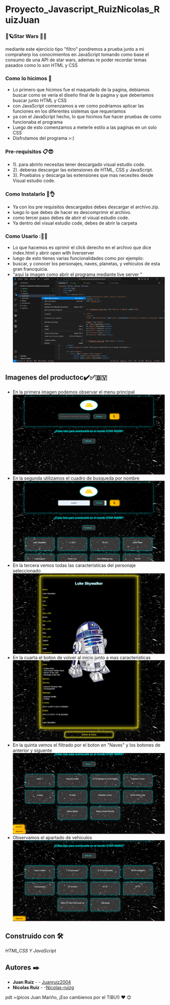 # Proyecto_Javascript_RuizNicolas_RuizJuan
### 🌟🪐**Star Wars** 🌠🌌

mediante este ejercicio tipo "filtro" pondremos a prueba junto a mi comprañerp los conocimientos en JavaScript tomando como base el consumo de una API de star wars, ademas re poder recordar temas pasados como lo son HTML y CSS

### Como lo hicimos 🥸
- Lo primero que hicimos fue el maquetado de la pagina, debiamos buscar como se vería el diseño final de la pagina y que deberiamos buscar junto HTML y CSS 
- con JavaScript comenzamos a ver como podriamos aplicar las funciones en los diferentes sistemas que requeriamos 
- ya con el JavaScript hecho, lo que hicimos fue hacer pruebas de como funcionaba el programa
- Luego de esto comenzamos a meterle estilo a las paginas en un solo CSS
- Disfrutamos del programa >:) 
### Pre-requisitos 📋😎

- 1). para abrirlo necesitas tener descargado visual estudio code.
- 2). deberas descargar las extensiones de HTML, CSS y JavaScript.
- 3). Pruebalos y descarga las extensiones que mas necesites desde Visual estudio code.

### Como Instalarlo 🔧👌

- Ya con los pre requisitos descargados debes descargar el archivo.zip.
- luego lo que debes de hacer es descomprimir el archivo.
- como tercer paso debes de abrir el visual estudio code.
- Ya dentro del visual estudio code, debes de abrir la carpeta

### Como Usarlo :🥴😲
- Lo que hacemos es oprimir el click derecho en el archivo que dice index.html y abrir open with liverserver
- luego de esto tienes varias funcionalidades como por ejemplo:
- buscar, y conocer los personajes, naves, planetas, y vehiculos de esta gran francquicia.
- "aqui la imagen como abrir el programa mediante live server "
![texto cualquiera por si no carga la imagen](/capturas/1.png)
  


## Imagenes del productoc✔️✅🇧🇻
- En la primera imagen podemos observar el menu principal
![texto cualquiera por si no carga la imagen](/capturas/2.png)
- En la segunda utilizamos el cuadro de busqueda por nombre
![texto cualquiera por si no carga la imagen](/capturas/3.png)
- En la tercera vemos todas las caracteristicas del personaje seleccionado
![texto cualquiera por si no carga la imagen](/capturas/4.png)
- En la cuarta el boton de volver al inicio junto a mas caracteristicas
![texto cualquiera por si no carga la imagen](/capturas/5.png)
- En la quinta vemos el filtrado por el boton en "Naves" y los botones de anterior y siguente 
![texto cualquiera por si no carga la imagen](/capturas/6.png)
- Observamos el apartado de vehiculos
![texto cualquiera por si no carga la imagen](/capturas/7.png)


## Construido con 🛠️

_HTML,CSS Y JavaScript_


## Autores ✒️

* **Juan Ruiz** - - [Juanruiz2004](https://github.com/JuanRuiz2004)
* **Nicolas Ruiz** -  -[Nicolas-ruizg](https://github.com/Nicolas-ruizg)

pdt =(picos Juan Mariño, ¡Eso cambienos por el TIBU!) ❤️ 😊
